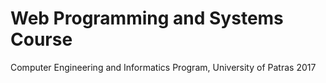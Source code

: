 # Web Programming and Systems Course <br />
Computer Engineering and Informatics Program, University of Patras 2017
